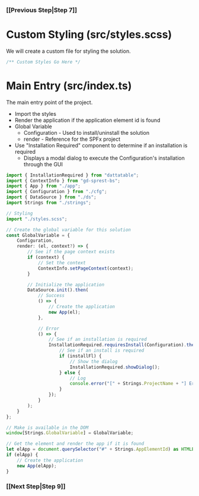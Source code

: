 ### [[Previous Step|Step 7]]

# Custom Styling (src/styles.scss)

We will create a custom file for styling the solution.

```scss
/** Custom Styles Go Here */
```

# Main Entry (src/index.ts)

The main entry point of the project.

- Import the styles
- Render the application if the application element id is found
- Global Variable
    - Configuration - Used to install/uninstall the solution
    - render - Reference for the SPFx project
- Use "Installation Required" component to determine if an installation is required
    - Displays a modal dialog to execute the Configuration's installation through the GUI

```ts
import { InstallationRequired } from "dattatable";
import { ContextInfo } from "gd-sprest-bs";
import { App } from "./app";
import { Configuration } from "./cfg";
import { DataSource } from "./ds";
import Strings from "./strings";

// Styling
import "./styles.scss";

// Create the global variable for this solution
const GlobalVariable = {
    Configuration,
    render: (el, context?) => {
        // See if the page context exists
        if (context) {
            // Set the context
            ContextInfo.setPageContext(context);
        }

        // Initialize the application
        DataSource.init().then(
            // Success
            () => {
                // Create the application
                new App(el);
            },

            // Error
            () => {
                // See if an installation is required
                InstallationRequired.requiresInstall(Configuration).then(installFl => {
                    // See if an install is required
                    if (installFl) {
                        // Show the dialog
                        InstallationRequired.showDialog();
                    } else {
                        // Log
                        console.error("[" + Strings.ProjectName + "] Error initializing the solution.");
                    }
                });
            }
        );
    }
};

// Make is available in the DOM
window[Strings.GlobalVariable] = GlobalVariable;

// Get the element and render the app if it is found
let elApp = document.querySelector("#" + Strings.AppElementId) as HTMLElement;
if (elApp) {
    // Create the application
    new App(elApp);
}
```

### [[Next Step|Step 9]]